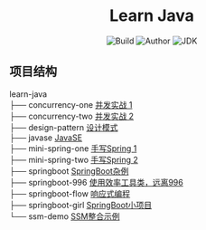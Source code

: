 <h1 align="center">Learn Java</h1>

<p align="center">
<img alt="Build" src="https://img.shields.io/github/workflow/status/gabearwin/learn-java/Java CI with Maven/master"/>
<img alt="Author" src="https://img.shields.io/badge/Author-Gabear-blueviolet"/>
<img alt="JDK" src="https://img.shields.io/badge/JDK-1.8.0_231-blue"/>
</p>


## 项目结构
learn-java<br>
├── concurrency-one     [并发实战 1](./concurrency-one)<br>
├── concurrency-two     [并发实战 2](./concurrency-two)<br>
├── design-pattern      [设计模式](./design-pattern)<br>
├── javase              [JavaSE](./javase)<br>
├── mini-spring-one     [手写Spring 1](./mini-spring-one)<br>
├── mini-spring-two     [手写Spring 2](./mini-spring-two)<br>
├── springboot          [SpringBoot杂例](./springboot)<br>
├── springboot-996      [使用效率工具类，远离996](./springboot-996)<br>
├── springboot-flow     [响应式编程](./springboot-flow)<br>
├── springboot-girl     [SpringBoot小项目](./springboot-girl)<br>
└── ssm-demo            [SSM整合示例](./ssm-demo)<br>















